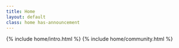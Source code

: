 ```yaml
---
title: Home
layout: default
class: home has-announcement
---
```


{% include home/intro.html %}
{% include home/community.html %}
